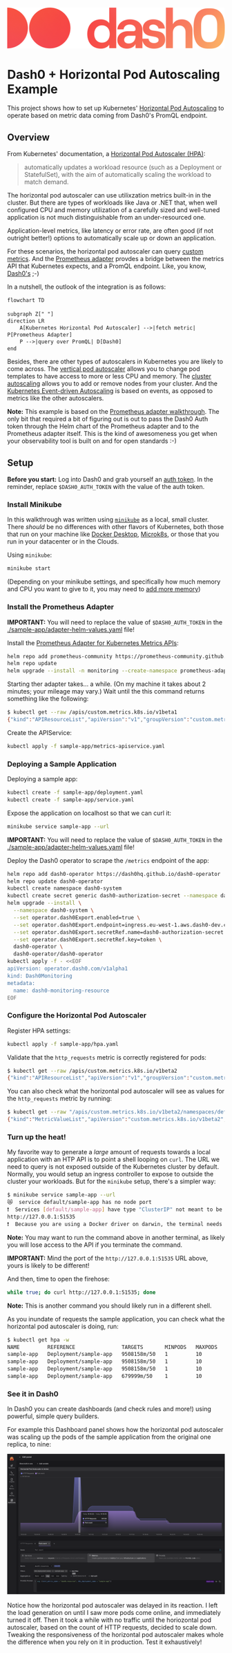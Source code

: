 ![The Dash0 logo](./logo/dash0.png)

# Dash0 + Horizontal Pod Autoscaling Example

This project shows how to set up Kubernetes' [Horizontal Pod Autoscaling](https://kubernetes.io/docs/tasks/run-application/horizontal-pod-autoscale/) to operate based on metric data coming from Dash0's PromQL endpoint.

## Overview

From Kubernetes' documentation, a [Horizontal Pod Autoscaler (HPA)](https://kubernetes.io/docs/tasks/run-application/horizontal-pod-autoscale/):

> automatically updates a workload resource (such as a Deployment or StatefulSet), with the aim of automatically scaling the workload to match demand.

The horizontal pod autoscaler can use utilixzation metrics built-in in the cluster.
But there are types of workloads like Java or .NET that, when well configured CPU and memory utilization of a carefully sized and well-tuned application is not much distinguishable from an under-resourced one.

Application-level metrics, like latency or error rate, are often good (if not outright better!) options to automatically scale up or down an application.

For these scenarios, the horizontal pod autoscaler can query [custom metrics](https://kubernetes.io/docs/tasks/run-application/horizontal-pod-autoscale/#scaling-on-custom-metrics).
And the [Prometheus adapter](https://github.com/kubernetes-sigs/prometheus-adapter) provdes a bridge between the metrics API that Kubernetes expects, and a PromQL endpoint.
Like, you know, [Dash0's](https://dash0.com/) ;-)

In a nutshell, the outlook of the integration is as follows:

```mermaid
flowchart TD

subgraph Z[" "]
direction LR
    A[Kubernetes Horizontal Pod Autoscaler] -->|fetch metric| P[Prometheus Adapter]
    P -->|query over PromQL| D[Dash0]
end
```

Besides, there are other types of autoscalers in Kubernetes you are likely to come across.
The [vertical pod autoscaler](https://kubernetes.io/docs/concepts/workloads/autoscaling/#scaling-workloads-vertically) allows you to change pod templates to have access to more or less CPU and memory.
The [cluster autoscaling](https://kubernetes.io/docs/concepts/cluster-administration/cluster-autoscaling/) allows you to add or remove nodes from your cluster.
And the [Kubernetes Event-driven Autoscaling](https://keda.sh/) is based on events, as opposed to metrics like the other autoscalers.

**Note:** This example is based on the [Prometheus adapter walkthrough](https://github.com/kubernetes-sigs/prometheus-adapter/blob/master/docs/walkthrough.md).
The only bit that required a bit of figuring out is out to pass the Dash0 Auth token through the Helm chart of the Prometheus adapter and to the Prometheus adapter itself.
This is the kind of awesomeness you get when your observability tool is built on and for open standards :-)

## Setup

**Before you start:** Log into Dash0 and grab yourself an [auth token](https://www.dash0.com/documentation/dash0/key-concepts/auth-tokens).
In the reminder, replace `$DASH0_AUTH_TOKEN` with the value of the auth token.

### Install Minikube

In this walkthrough was written using [`minikube`](https://minikube.sigs.k8s.io/docs/) as a local, small cluster.
There _should_ be no differences with other flavors of Kubernetes, both those that run on your machine like [Docker Desktop](https://www.docker.com/products/docker-desktop/), [Microk8s](https://microk8s.io/), or those that you run in your datacenter or in the Clouds.

Using `minikube`:

```sh
minikube start
```

(Depending on your minikube settings, and specifically how much memory and CPU you want to give to it, you may need to [add more memory](https://minikube.sigs.k8s.io/docs/start))

### Install the Prometheus Adapter

**IMPORTANT:** You will need to replace the value of `$DASH0_AUTH_TOKEN` in the [./sample-app/adapter-helm-values.yaml](./sample-app/adapter-helm-values.yaml) file!

Install the [Prometheus Adapter for Kubernetes Metrics APIs](https://github.com/kubernetes-sigs/prometheus-adapter):

```sh
helm repo add prometheus-community https://prometheus-community.github.io/helm-charts
helm repo update
helm upgrade --install -n monitoring --create-namespace prometheus-adapter prometheus-community/prometheus-adapter --values=./sample-app/adapter-helm-values.yaml
```

Starting ther adapter takes... a while.
(On my machine it takes about 2 minutes; your mileage may vary.)
Wait until the this command returns something like the following:

```sh
$ kubectl get --raw /apis/custom.metrics.k8s.io/v1beta1
{"kind":"APIResourceList","apiVersion":"v1","groupVersion":"custom.metrics.k8s.io/v1beta1","resources":[]}
```

Create the APIService:

```sh
kubectl apply -f sample-app/metrics-apiservice.yaml
```

### Deploying a Sample Application

Deploying a sample app:

```sh
kubectl create -f sample-app/deployment.yaml
kubectl create -f sample-app/service.yaml
```

Expose the application on localhost so that we can curl it:

```sh
minikube service sample-app --url
```

**IMPORTANT:** You will need to replace the value of `$DASH0_AUTH_TOKEN` in the [./sample-app/adapter-helm-values.yaml](./sample-app/adapter-helm-values.yaml) file!

Deploy the Dash0 operator to scrape the `/metrics` endpoint of the app:

```sh
helm repo add dash0-operator https://dash0hq.github.io/dash0-operator
helm repo update dash0-operator
kubectl create namespace dash0-system
kubectl create secret generic dash0-authorization-secret --namespace dash0-system --from-literal=token=$DASH0_AUTH_TOKEN
helm upgrade --install \
  --namespace dash0-system \
  --set operator.dash0Export.enabled=true \
  --set operator.dash0Export.endpoint=ingress.eu-west-1.aws.dash0-dev.com:4317 \
  --set operator.dash0Export.secretRef.name=dash0-authorization-secret \
  --set operator.dash0Export.secretRef.key=token \
  dash0-operator \
  dash0-operator/dash0-operator
kubectl apply -f - <<EOF
apiVersion: operator.dash0.com/v1alpha1
kind: Dash0Monitoring
metadata:
  name: dash0-monitoring-resource
EOF
```

### Configure the Horizontal Pod Autoscaler

Register HPA settings:

```sh
kubectl apply -f sample-app/hpa.yaml
```

Validate that the `http_requests` metric is correctly registered for pods:

```sh
$ kubectl get --raw /apis/custom.metrics.k8s.io/v1beta2
{"kind":"APIResourceList","apiVersion":"v1","groupVersion":"custom.metrics.k8s.io/v1beta2","resources":[{"name":"pods/http_requests","singularName":"","namespaced":true,"kind":"MetricValueList","verbs":["get"]},{"name":"namespaces/http_requests","singularName":"","namespaced":false,"kind":"MetricValueList","verbs":["get"]}]}
```

You can also check what the horizontal pod autoscaler will see as values for the `http_requests` metric by running:

```sh
$ kubectl get --raw "/apis/custom.metrics.k8s.io/v1beta2/namespaces/default/pods/*/http_requests?selector=app%3Dsample-app"
{"kind":"MetricValueList","apiVersion":"custom.metrics.k8s.io/v1beta2","metadata":{},"items":[{"describedObject":{"kind":"Pod","namespace":"default","name":"sample-app-64bc55c897-r5nmt","apiVersion":"/v1"},"metric":{"name":"http_requests","selector":null},"timestamp":"2024-12-10T14:04:50Z","value":"2"}]}
```

### Turn up the heat!

My favorite way to generate a _large_ amount of requests towards a local application with an HTP API is to point a shell looping on `curl`.
The URL we need to query is not exposed outside of the Kubernetes cluster by default.
Normally, you would setup an ingress controller to expose to outside the cluster your workloads.
But for the `minikube` setup, there's a simpler way:

```sh
$ minikube service sample-app --url
😿  service default/sample-app has no node port
❗  Services [default/sample-app] have type "ClusterIP" not meant to be exposed, however for local development minikube allows you to access this !
http://127.0.0.1:51535
❗  Because you are using a Docker driver on darwin, the terminal needs to be open to run it.
```

**Note:** You may want to run the command above in another terminal, as likely you will lose access to the API if you terminate the command.

**IMPORTANT:** Mind the port of the `http://127.0.0.1:51535` URL above, yours is likely to be different!

And then, time to open the firehose:

```sh
while true; do curl http://127.0.0.1:51535; done
```

**Note:** This is another command you should likely run in a different shell.

As you inundate of requests the sample application, you can check what the horizontal pod autoscaler is doing, run:

```sh
$ kubectl get hpa -w
NAME         REFERENCE               TARGETS       MINPODS   MAXPODS   REPLICAS   AGE
sample-app   Deployment/sample-app   9508158m/50   1         10        4          33m
sample-app   Deployment/sample-app   9508158m/50   1         10        8          33m
sample-app   Deployment/sample-app   9508158m/50   1         10        10         33m
sample-app   Deployment/sample-app   679999m/50    1         10        10         34m
```

### See it in Dash0

In Dash0 you can create dashboards (and check rules and more!) using powerful, simple query builders.

For example this Dashboard panel shows how the horizontal pod autoscaler was scaling up the pods of the sample application from the original one replica, to nine:

![The HPA autoscaling the pods of the sample application](./images/hpa-in-action.png)

Notice how the horizontal pod autoscaler was delayed in its reaction.
I left the load generation on until I saw more pods come online, and immediately turned it off.
Then it took a while with no traffic until the horiozontal pod autoscaler, based on the count of HTTP requests, decided to scale down.
Tweaking the responsiveness of the horizontal pod autoscaler makes whole the difference when you rely on it in production.
Test it exhaustively!
